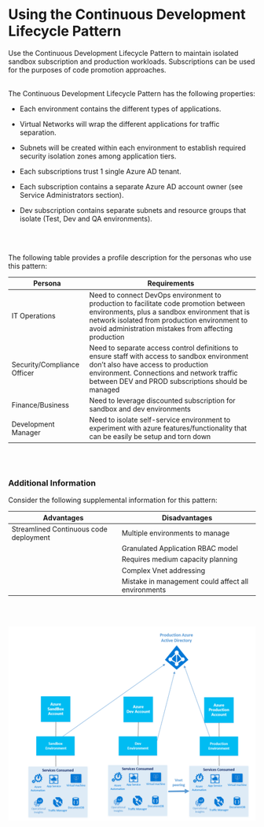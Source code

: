 # Using the Continuous Development Lifecycle Pattern 
Use the Continuous Development Lifecycle Pattern to maintain isolated sandbox subscription and production workloads. Subscriptions can be used for the purposes of code promotion approaches. 
<br />
<br />

The Continuous Development Lifecycle Pattern has the following properties: 
- Each environment contains the different types of applications.  

- Virtual Networks will wrap the different applications for traffic separation.  
- Subnets will be created within each environment to establish required security isolation zones among application tiers.  
- Each subscriptions trust 1 single Azure AD tenant. 
- Each subscription contains a separate Azure AD account owner (see Service Administrators section). 
- Dev subscription contains separate subnets and resource groups that isolate (Test, Dev and QA environments). 
<br />
<br />

The following table provides a profile description for the personas who use this pattern:   

| Persona | Requirements |
| --------- | ---------- |
| IT Operations | Need to connect DevOps environment to production to facilitate code promotion between environments, plus a sandbox environment that is network isolated from production environment to avoid administration mistakes from affecting production |
| Security/Compliance Officer | Need to separate access control definitions to ensure staff with access to sandbox environment don’t also have access to production environment. Connections and network traffic between DEV and PROD subscriptions should be managed |
| Finance/Business | Need to leverage discounted subscription for sandbox and dev environments |
| Development Manager | Need to isolate self-service environment to experiment with azure features/functionality that can be easily be setup and torn down |
<br />
<br />

### Additional Information 
Consider the following supplemental information for this pattern:  

| Advantages | Disadvantages |
| ---------- | ----------- |
|Streamlined Continuous code deployment | Multiple environments to manage |
| | Granulated Application RBAC model |
| | Requires medium capacity planning |
| | Complex Vnet addressing |
| | Mistake in management could affect all environments |
<br />
<br />

![Continuous-Development-Lifecycle-Pattern](https://github.com/alvarovitta/Enrollment-and-Subscription/blob/master/_images/Continuous-Development-Lifecycle-Pattern.png)
